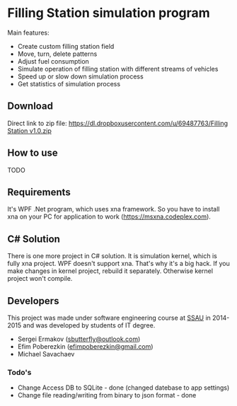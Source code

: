 # Filling Station simulation program #

Main features:

 * Create custom filling station field
 * Move, turn, delete patterns
 * Adjust fuel consumption
 * Simulate operation of filling station with different streams of vehicles
 * Speed up or slow down simulation process
 * Get statistics of simulation process

## Download
Direct link to zip file: [https://dl.dropboxusercontent.com/u/69487763/Filling Station v1.0.zip](https://dl.dropboxusercontent.com/u/69487763/Filling%20Station%20v1.0.zip)

## How to use
 TODO
 
## Requirements
It's WPF .Net program, which uses xna framework. 
So you have to install xna on your PC for application to work (https://msxna.codeplex.com).

## C# Solution
There is one more project in C# solution. It is simulation kernel, which is fully xna project.
WPF doesn't support xna. That's why it's a big hack. If you make changes in kernel project, rebuild it separately. 
Otherwise kernel project won't compile.

## Developers
This project was made under software engineering course at [SSAU] in 2014-2015 and was developed by students of IT degree.

 * Sergei Ermakov ([sbutterfly@outlook.com])
 * Efim Poberezkin ([efimpoberezkin@gmail.com])
 * Michael Savachaev

### Todo's

 - Change Access DB to SQLite - done (changed datebase to app settings)
 - Change file reading/writing from binary to json format - done

[SSAU]:http://www.ssau.ru/english/
[sbutterfly@outlook.com]:mailto:sbutterfly@outlook.com?subject=Filling%20Station
[efimpoberezkin@gmail.com]:mailto:efimpoberezkin@gmail.com?subject=Filling%20Station
